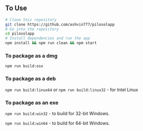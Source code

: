 ## To Use

```bash
# Clone this repository
git clone https://github.com/ashvin777/pilosolapp
# Go into the repository
cd pilosolapp
# Install dependencies and run the app
npm install && npm run clean && npm start
```

### To package as a dmg

`npm run build:osx`

### To package as a deb

`npm run build:linux64` or `npm run build:linux32` - for Intel Linux


### To package as an exe

`npm run build:win32` - to build for 32-bit Windows.

`npm run build:win64` - to build for 64-bit Windows.